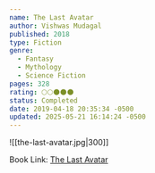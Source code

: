 ```yaml
---
name: The Last Avatar
author: Vishwas Mudagal
published: 2018
type: Fiction
genre:
  - Fantasy
  - Mythology
  - Science Fiction
pages: 328
rating: 🌕🌕🌑🌑🌑
status: Completed
date: 2019-04-18 20:35:34 -0500
updated: 2025-05-21 16:14:24 -0500
---
```


![[the-last-avatar.jpg|300]]

Book Link: [The Last Avatar](https://www.goodreads.com/book/show/42596716-the-last-avatar)
